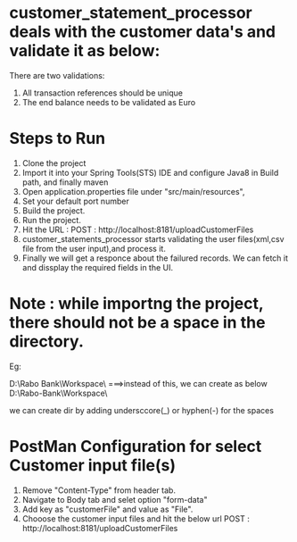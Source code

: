 # customer_statement_processor deals with the customer data's and validate it as below:
There are two validations:
  1. All transaction references should be unique
  2. The end balance needs to be validated as Euro
  
  
# Steps to Run
 1. Clone the project
 2. Import it into your Spring Tools(STS) IDE and configure Java8 in Build path, and finally maven
 3. Open application.properties file under "src/main/resources",
 4. Set your default port number
 5. Build the project.
 6. Run the project.
 7. Hit the URL : POST :  http://localhost:8181/uploadCustomerFiles         
 8. customer_statements_processor starts validating the user files(xml,csv file from the user input),and 
     process it. 
 9. Finally we will get a responce about the failured records. We can fetch it and dissplay the required fields in the UI.
  
 # Note : while importng the project, there should not be a space in the directory.
Eg: 

D:\Rabo Bank\Workspace\ ===>instead of this, we can create as below
D:\Rabo-Bank\Workspace\

we can create dir by adding undersccore(_) or hyphen(-) for the spaces 
  
# PostMan Configuration for select Customer input file(s)
1. Remove "Content-Type" from header tab.
2. Navigate to Body tab and selet option "form-data"
3. Add key as "customerFile" and value as "File".
4. Chooose the customer input files and hit the below url
	POST :  http://localhost:8181/uploadCustomerFiles    

